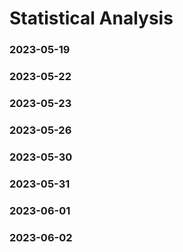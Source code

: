 # Statistical Analysis
### 2023-05-19  
### 2023-05-22  
### 2023-05-23  
### 2023-05-26
### 2023-05-30  
### 2023-05-31  
### 2023-06-01
### 2023-06-02
